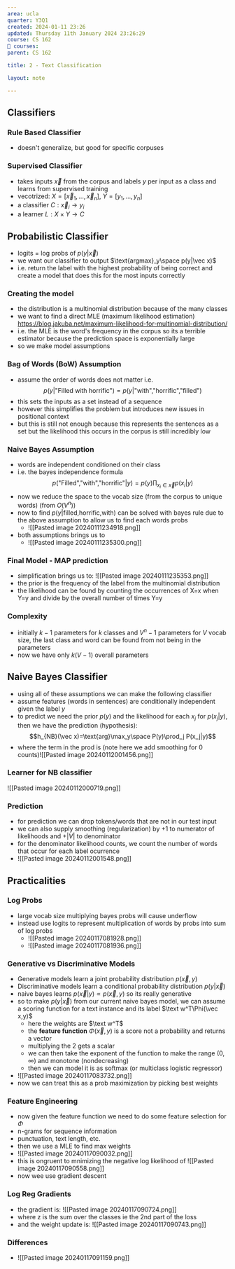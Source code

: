 ```yaml
---
area: ucla
quarter: Y3Q1
created: 2024-01-11 23:26
updated: Thursday 11th January 2024 23:26:29
course: CS 162
📕 courses:
parent: CS 162

title: 2 - Text Classification

layout: note

---
```

## Classifiers
### Rule Based Classifier
- doesn't generalize, but good for specific corpuses
### Supervised Classifier
- takes inputs $\vec x$ from the corpus and labels $y$ per input as a class and learns from supervised training
- vecotrized: $X=[\vec x_1,...,\vec x_n]$, $Y=[y_1,...,y_n]$
- a classifier $C:\vec x_i\to y_i$
- a learner $L:X\times Y\to C$
## Probabilistic Classifier
- logits = log probs of $p(y|\vec x)$
- we want our classifier to output $\text{argmax}_y\space p(y|\vec x)$
- i.e. return the label with the highest probability of being correct and create a model that does this for the most inputs correctly
### Creating the model
- the distribution is a multinomial distribution because of the many classes
- we want to find a direct MLE (maximum likelihood estimation) https://blog.jakuba.net/maximum-likelihood-for-multinomial-distribution/
- i.e. the MLE is the word's frequency in the corpus so its a terrible estimator because the prediction space is exponentially large
- so we make model assumptions
### Bag of Words (BoW) Assumption
- assume the order of words does not matter i.e. $$p(y|\text{"Filled with horrific"})=p(y|\text{"with","horrific","filled"})$$
- this sets the inputs as a set instead of a sequence
- however this simplifies the problem but introduces new issues in positional context
- but this is still not enough because this represents the sentences as a set but the likelihood this occurs in the corpus is still incredibly low
### Naive Bayes Assumption
- words are independent conditioned on their class
- i.e. the bayes independence formula $$p(\text{"Filled","with","horrific"}|y)=p(y)\prod_{x_i\in \vec x} p(x_i|y)$$
- now we reduce the space to the vocab size (from the corpus to unique words) (from $O(V^n)$)
- now to find $p(y|\text{filled,horrific,with})$ can be solved with bayes rule due to the above assumption to allow us to find each words probs
	- ![[Pasted image 20240111234918.png]]
- both assumptions brings us to
	- ![[Pasted image 20240111235300.png]]
### Final Model - MAP prediction
- simplification brings us to: ![[Pasted image 20240111235353.png]]
- the prior is the frequency of the label from the multinomial distribution
- the likelihood can be found by counting the occurrences of X=x when Y=y and divide by the overall number of times Y=y
### Complexity
- initially $k-1$ parameters for $k$ classes and $V^n-1$ parameters for $V$ vocab size, the last class and word can be found from not being in the parameters
- now we have only $k(V-1)$ overall parameters
## Naive Bayes Classifier
- using all of these assumptions we can make the following classifier
- assume features (words in sentences) are conditionally independent given the label $y$
- to predict we need the prior $p(y)$ and the likelihood for each $x_j$ for $p(x_j|y)$, then we have the prediction (hypothesis): $$h_{NB}(\vec x)=\text{arg}\max_y\space P(y)\prod_j P(x_j|y)$$ 
- where the term in the prod is (note here we add smoothing for 0 counts)![[Pasted image 20240112001456.png]]
### Learner for NB classifier
![[Pasted image 20240112000719.png]]
### Prediction
- for prediction we can drop tokens/words that are not in our test input
- we can also supply smoothing (regularization) by +1 to numerator of likelihoods and +$|V|$ to denominator
- for the denominator likelihood counts, we count the number of words that occur for each label ocurrence
- ![[Pasted image 20240112001548.png]]

## Practicalities
### Log Probs
- large vocab size multiplying bayes probs will cause underflow
- instead use logits to represent multiplication of words by probs into sum of log probs
	- ![[Pasted image 20240117081928.png]]
	- ![[Pasted image 20240117081936.png]]
### Generative vs Discriminative Models
- Generative models learn a joint probability distribution $p(\vec x,y)$
- Discriminative models learn a conditional probability distribution $p(y|\vec x)$
- naive bayes learns $p(\vec x | y)\propto p(\vec x,y)$ so its really generative
- so to make $p(y|\vec x)$ from our current naive bayes model, we can assume a scoring function for a text instance and its label $\text w^T\Phi(\vec x,y)$
	- here the weights are $\text w^T$
	- the **feature function** $\Phi(\vec x,y)$ is a score not a probability and returns a vector
	- multiplying the 2 gets a scalar 
	- we can then take the exponent of the function to make the range $(0,\infty)$ and monotone (nondecreasing)
	- then we can model it is as softmax (or multiclass logistic regressor)
- ![[Pasted image 20240117083732.png]]
- now we can treat this as a prob maximization by picking best weights
### Feature Engineering
- now given the feature function we need to do some feature selection for $\Phi$
- n-grams for sequence information
- punctuation, text length, etc.
- then we use a MLE to find max weights
- ![[Pasted image 20240117090032.png]]
- this is ongruent to mnimizing the negative log likelihood of ![[Pasted image 20240117090558.png]]
- now wee use gradient descent
### Log Reg Gradients
- the gradient is: ![[Pasted image 20240117090724.png]]
- where z is the sum over the classes ie the 2nd part of the loss
- and the weight update is: ![[Pasted image 20240117090743.png]]
### Differences
- ![[Pasted image 20240117091159.png]]